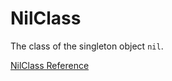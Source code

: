 # NilClass

The class of the singleton object `nil`.

[NilClass Reference](http://ruby-doc.org/core-2.5.0/NilClass.html)
